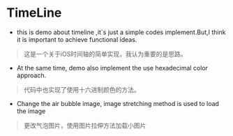 # TimeLine
- this is demo about timeline ,it`s just a simple codes implement.But,I think it is important to achieve functional ideas.
> 这是一个关于iOS时间轴的简单实现，我认为重要的是思路。 

- At the same time, demo also implement the use hexadecimal color approach.
> 代码中也实现了使用十六进制颜色的方法。

- Change the air bubble image, image stretching method is used to load the image
> 更改气泡图片，使用图片拉伸方法加载小图片